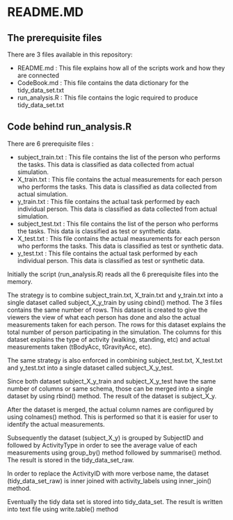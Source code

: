 
# README.MD

## The prerequisite files
There are 3 files available in this repository:
- README.md : This file explains how all of the scripts work and how they are connected
- CodeBook.md : This file contains the data dictionary for the tidy_data_set.txt
- run_analysis.R : This file contains the logic required to produce tidy_data_set.txt

## Code behind run_analysis.R
There are 6 prerequisite files :
- subject_train.txt : This file contains the list of the person who performs the tasks. This data is classified as data collected from actual simulation.
- X_train.txt : This file contains the actual measurements for each person who performs the tasks. This data is classified as data collected from actual simulation.
- y_train.txt : This file contains the actual task performed by each individual person. This data is classified as data collected from actual simulation.
- subject_test.txt : This file contains the list of the person who performs the tasks. This data is classified as test or synthetic data.
- X_test.txt : This file contains the actual measurements for each person who performs the tasks. This data is classified as test or synthetic data.
- y_test.txt : This file contains the actual task performed by each individual person. This data is classified as test or synthetic data.

Initially the script (run_analysis.R) reads all the 6 prerequisite files into the memory.

The strategy is to combine subject_train.txt, X_train.txt and y_train.txt into a single dataset called subject_X_y_train by using cbind() method. The 3 files contains the same number of rows. This dataset is created to give the viewers the view of what each person has done and also the actual measurements taken for each person. The rows for this dataset explains the total number of person participating in the simulation. The columns for this dataset explains the type of activity (walking, standing, etc) and actual measurements taken (tBodyAcc, tGravityAcc, etc).

The same strategy is also enforced in combining subject_test.txt, X_test.txt and y_test.txt into a single dataset called subject_X_y_test.

Since both dataset subject_X_y_train and subject_X_y_test have the same number of columns or same schema, those can be merged into a single dataset by using rbind() method. The result of the dataset is subject_X_y.

After the dataset is merged, the actual column names are configured by using colnames() method. This is performed so that it is easier for user to identify the actual measurements.

Subsequently the dataset (subject_X_y) is grouped by SubjectID and followed by ActivityType in order to see the average value of each measurements using group_by() method followed by summarise() method. The result is stored in the tidy_data_set_raw.

In order to replace the ActivityID with more verbose name, the dataset (tidy_data_set_raw) is inner joined with activity_labels using inner_join() method.

Eventually the tidy data set is stored into tidy_data_set. The result is written into text file using write.table() method

